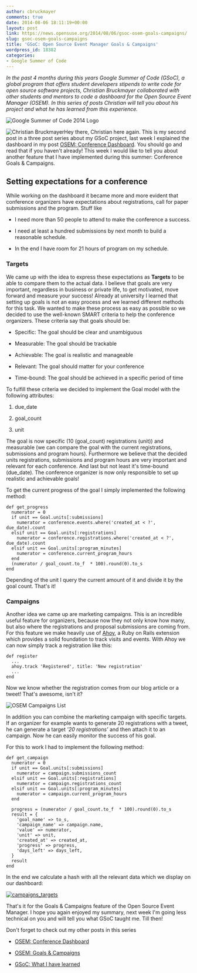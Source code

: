 ```yaml
---
author: cbruckmayer
comments: true
date: 2014-08-06 18:11:19+00:00
layout: post
link: https://news.opensuse.org/2014/08/06/gsoc-osem-goals-campaigns/
slug: gsoc-osem-goals-campaigns
title: 'GSoC: Open Source Event Manager Goals & Campaigns'
wordpress_id: 18382
categories:
- Google Summer of Code
---
```


_In the past 4 months during this years Google Summer of Code (GSoC), a global program that offers student developers stipends to write code for open source software projects, Christian Bruckmayer collaborated with other students and mentors to code a dashboard for the Open Source Event Manager (OSEM). In this series of posts Christian will tell you about his project and what he has learned from this experience._

![Google Summer of Code 2014 Logo](/wp-content/uploads/2014/07/GoogleSummer_2014logo.jpg)

![Christian Bruckmayer](/wp-content/uploads/2014/07/3799140.jpeg)Hey there, Christian here again. This is my second post in a three post series about my GSoC project, last week I explained the dashboard in my post [OSEM: Conference Dashboard](https://news.opensuse.org/2014/07/30/gsoc-open-source-event-manager-organizer-dashboard/). You should go and read that if you haven't already! This week I would like to tell you about another feature that I have implemented during this summer: Conference Goals & Campaigns.

<!-- more -->


## Setting expectations for a conference


While working on the dashboard it became more and more evident that conference organizers have expectations about registrations, call for paper submissions and the program. Stuff like



	
  * I need more than 50 people to attend to make the conference a success.

	
  * I need at least a hundred submissions by next month to build a reasonable schedule.

	
  * In the end I have room for 21 hours of program on my schedule.




### Targets


We came up with the idea to express these expectations as **Targets** to be able to compare them to the actual data. I believe that goals are very important, regardless in business or private life, to get motivated, move forward and measure your success! Already at university I learned that setting up goals is not an easy process and we learned different methods for this task. We wanted to make these process as easy as possible so we decided to use the well-known SMART criteria to help the conference organizers. These criteria say that goals should be:



	
  * Specific: The goal should be clear and unambiguous

	
  * Measurable: The goal should be trackable

	
  * Achievable: The goal is realistic and manageable

	
  * Relevant: The goal should matter for your conference

	
  * Time-bound: The goal should be achieved in a specific period of time


To fulfill these criteria we decided to implement the Goal model with the following attributes:

	
  1. due_date

	
  2. goal_count

	
  3. unit



The goal is now specific (10 (goal_count) registrations (unit)) and measurable (we can compare the goal with the current registrations, submissions and program hours). Furthermore we believe that the decided units registrations, submissions and program hours are very important and relevant for each conference. And last but not least it's time-bound (due_date). The conference organizer is now only responsible to set up realistic and achievable goals!

To get the current progress of the goal I simply implemented the following method:

    
    def get_progress
      numerator = 0
      if unit == Goal.units[:submissions]
        numerator = conference.events.where('created_at < ?', due_date).count
      elsif unit == Goal.units[:registrations]
        numerator = conference.registrations.where('created_at < ?', due_date).count
      elsif unit == Goal.units[:program_minutes]
        numerator = conference.current_program_hours
      end
      (numerator / goal_count.to_f  * 100).round(0).to_s
    end
    



Depending of the unit I query the current amount of it and divide it by the goal count. That's it!



### Campaigns


Another idea we came up are marketing campaigns. This is an incredible useful feature for organizers, because now they not only know how many, but also where the registrations and proposal submissions are coming from. For this feature we make heavily use of [Ahoy](http://ankane.github.io/ahoy/), a Ruby on Rails extension which provides a solid foundation to track visits and events. With Ahoy we can now simply track a registration like this:


    
    def register
      ...
      ahoy.track 'Registered', title: 'New registration'
      ...
    end



Now we know whether the registration comes from our blog article or a tweet! That's awesome, isn't it?

![OSEM Campaigns List](/wp-content/uploads/2014/08/campaigns_list.png)

In addition you can combine the marketing campaign with specific targets. If an organizer for example wants to generate 20 registrations with a tweet, he can generate a target _'20 registrations'_ and then attach it to an campaign. Now he can easily monitor the success of his goal.

For this to work I had to implement the following method:


    
    def get_campaign
      numerator = 0
      if unit == Goal.units[:submissions]
        numerator = campaign.submissions_count
      elsif unit == Goal.units[:registrations]
        numerator = campaign.registrations_count
      elsif unit == Goal.units[:program_minutes]
        numerator = campaign.current_program_hours
      end
    
      progress = (numerator / goal_count.to_f  * 100).round(0).to_s
      result = {
        'goal_name' => to_s,
        'campaign_name' => campaign.name,
        'value' => numerator,
        'unit' => unit,
        'created_at' => created_at,
        'progress' => progress,
        'days_left' => days_left,
      }
      result
    end
    


In the end we calculate a hash with all the relevant data which we display on our dashboard:

[![campaigns_targets](/wp-content/uploads/2014/08/campaigns_targets.png)](/wp-content/uploads/2014/08/campaigns_targets.png)

That's it for the Goals & Campaigns feature of the Open Source Event Manager. I hope you again enjoyed my summary, next week I'm going less technical on you and will tell you what GSoC taught me. Till then!

Don't forget to check out my other posts in this series



	
  * [OSEM: Conference Dashboard](https://news.opensuse.org/2014/07/30/gsoc-open-source-event-manager-organizer-dashboard/)

	
  * [OSEM: Goals & Campaigns](https://news.opensuse.org/2014/08/06/gsoc-osem-goals-campaigns/)

	
  * [GSoC: What I have learned](https://news.opensuse.org/2014/08/14/gsoc-what-i-have-learned/)


